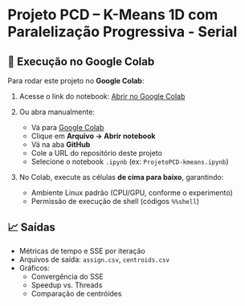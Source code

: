 # Projeto PCD – K-Means 1D com Paralelização Progressiva - Serial

## 🚀 Execução no Google Colab
Para rodar este projeto no **Google Colab**:

1. Acesse o link do notebook:
   [Abrir no Google Colab](https://colab.research.google.com/drive/184bgv1JuWvcVZxaUuAiY-frUrrQcwOoN?usp=sharing)

2. Ou abra manualmente:
   - Vá para [Google Colab](https://colab.research.google.com/)
   - Clique em **Arquivo → Abrir notebook**
   - Vá na aba **GitHub**
   - Cole a URL do repositório deste projeto
   - Selecione o notebook `.ipynb` (ex: `ProjetoPCD-kmeans.ipynb`)

3. No Colab, execute as células **de cima para baixo**, garantindo:
   - Ambiente Linux padrão (CPU/GPU, conforme o experimento)
   - Permissão de execução de shell (códigos `%%shell`)

## 📈 Saídas
- Métricas de tempo e SSE por iteração
- Arquivos de saída: `assign.csv`, `centroids.csv`
- Gráficos:
  - Convergência do SSE
  - Speedup vs. Threads
  - Comparação de centróides
